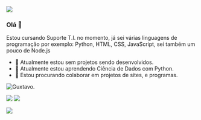 <img src="https://media.discordapp.net/attachments/1010989706323959851/1013054996910194790/zyro-image.png"> 

### Olá 👋 
Estou cursando Suporte T.I. no momento, já sei várias linguagens de programação por exemplo: Python, HTML, CSS, JavaScript, sei também um pouco de Node.js
- 🔭 Atualmente estou sem projetos sendo desenvolvidos.
- 🌱 Atualmente estou aprendendo Ciência de Dados com Python.
- 🤝 Estou procurando colaborar em projetos de sites, e programas.

![Guxtavo.](https://github-readme-stats.vercel.app/api?username=guxtavodev)

[<img src="https://img.shields.io/badge/twitter-%231DA1F2.svg?&style=for-the-badge&logo=twitter&logoColor=white" />](https://twitter.com/guxtavodev ) [<img src = "https://img.shields.io/badge/instagram-%23E4405F.svg?&style=for-the-badge&logo=instagram&logoColor=white">](https://www.instagram.com/gustavorocha_br/)

![](https://discord-md-badge.vercel.app/api/shield/923713911734300673)
